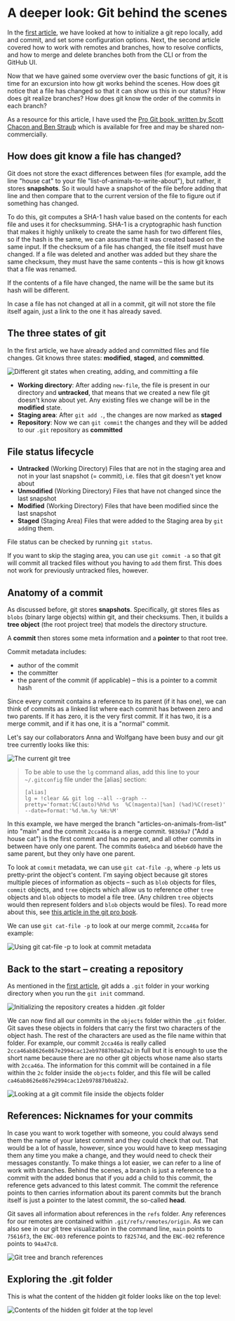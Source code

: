 # A deeper look: Git behind the scenes

In the [first article](https://dev.to/sheins/-a-practical-introduction-to-git-jumping-in-with-both-feet-2o56), we have looked at how to initialize a git repo locally, add and commit, and set some configuration options.
Next, the second article covered how to work with remotes and branches, how to resolve conflicts, and how to merge and delete branches both from the CLI or from the GitHub UI.

Now that we have gained some overview over the basic functions of git, it is time for an excursion into how git works behind the scenes. How does git notice that a file has changed so that it can show us this in our status? How does git realize branches? How does git know the order of the commits in each branch?

As a resource for this article, I have used the [Pro Git book, written by Scott Chacon and Ben Straub](https://git-scm.com/book/en/v2) which is available for free and may be shared non-commercially.

## How does git know a file has changed?

Git does not store the exact differences between files (for example, add the line "house cat" to your file "list-of-animals-to-write-about"), but rather, it stores **snapshots**. So it would have a snapshot of the file before adding that line and then compare that to the current version of the file to figure out if something has changed.

To do this, git computes a SHA-1 hash value based on the contents for each file and uses it for checksumming. SHA-1 is a cryptographic hash function that makes it highly unlikely to create the same hash for two different files, so if the hash is the same, we can assume that it was created based on the same input. If the checksum of a file has changed, the file itself must have changed. If a file was deleted and another was added but they share the same checksum, they must have the same contents – this is how git knows that a file was renamed.

If the contents of a file have changed, the name will be the same but its hash will be different.

In case a file has not changed at all in a commit, git will not store the file itself again, just a link to the one it has already saved.

## The three states of git

In the first article, we have already added and committed files and file changes. Git knows three states: **modified**, **staged**, and **committed**.

![Different git states when creating, adding, and committing a file](git-states.png)

* **Working directory**: After adding `new-file`, the file is present in our directory and **untracked**, that means that we created a new file git doesn't know about yet. Any existing files we change will be in the **modified** state.
* **Staging area**: After `git add .`, the changes are now marked as **staged**
* **Repository**: Now we can `git commit` the changes and they will be added to our `.git` repository as **committed**

## File status lifecycle

* **Untracked** (Working Directory)
  Files that are not in the staging area and not in your last snapshot (= commit), i.e. files that git doesn't yet know about
* **Unmodified** (Working Directory)
  Files that have not changed since the last snapshot
* **Modified** (Working Directory)
  Files that have been modified since the last snapshot
* **Staged** (Staging Area)
  Files that were added to the Staging area by `git add`ing them.

File status can be checked by running `git status`.

If you want to skip the staging area, you can use `git commit -a` so that git will commit all tracked files without you having to `add` them first. This does not work for previously untracked files, however.

## Anatomy of a commit

As discussed before, git stores **snapshots**. Specifically, git stores files as `blobs` (binary large objects) within git, and their checksums. Then, it builds a **tree object** (the root project tree) that models the directory structure.

A **commit** then stores some meta information and a **pointer** to that root tree.

Commit metadata includes:

* author of the commit
* the committer
* the parent of the commit (if applicable) – this is a pointer to a commit hash

Since every commit contains a reference to its parent (if it has one), we can think of commits as a linked list where each commit has between zero and two parents.
If it has zero, it is the very first commit. If it has two, it is a merge commit, and if it has one, it is a "normal" commit.

Let's say our collaborators Anna and Wolfgang have been busy and our git tree currently looks like this:

![The current git tree](current-git-tree.png)

> To be able to use the `lg` command alias, add this line to your `~/.gitconfig` file under the [alias] section:
>
>```shell
>[alias]
>lg = !clear && git log --all --graph --pretty='format:%C(auto)%h%d %s  %C(magenta)[%an] (%ad)%C(reset)' --date=format:'%d.%m.%y %H:%M'
>```

In this example, we have merged the branch "articles-on-animals-from-list" into "main" and the commit `2cca46a` is a merge commit. `98369a7` ("Add a house cat") is the first commit and has no parent, and all other commits in between have only one parent. The commits `0a6ebca` and `b6eb6d0` have the same parent, but they only have one parent.

To look at `commit` metadata, we can use `git cat-file -p`, where `-p` lets us pretty-print the object's content.
I'm saying object because git stores multiple pieces of information as objects – such as `blob` objects for files, `commit` objects, and `tree` objects which allow us to reference other `tree` objects and `blob` objects to model a file tree. (Any children `tree` objects would then represent folders and `blob` objects would be files). To read more about this, see [this article in the git pro book](https://git-scm.com/book/en/v2/Git-Internals-Git-Objects).

We can use `git cat-file -p` to look at our merge commit, `2cca46a` for example:

![Using git cat-file -p to look at commit metadata](git-cat-file-on-commit.png)

## Back to the start – creating a repository

As mentioned in the [first article](https://dev.to/sheins/-a-practical-introduction-to-git-jumping-in-with-both-feet-2o56), git adds a `.git` folder in your working directory when you run the `git init` command.

![Initializing the repository creates a hidden `.git` folder](initialize-git.png)

We can now find all our commits in the `objects` folder within the `.git` folder. Git saves these objects in folders that carry the first two characters of the object hash. The rest of the characters are used as the file name within that folder. For example, our commit `2cca46a` is really called `2cca46ab8626e867e2994cac12eb97887b0a82a2` in full but it is enough to use the short name because there are no other git objects whose name also starts with `2cca46a`. The information for this commit will be contained in a file within the `2c` folder inside the `objects` folder, and this file will be called `ca46ab8626e867e2994cac12eb97887b0a82a2`.

![Looking at a git commit file inside the objects folder](git-commit-object.png)

## References: Nicknames for your commits

In case you want to work together with someone, you could always send them the name of your latest commit and they could check that out. That would be a lot of hassle, however, since you would have to keep messaging them any time you make a change, and they would need to check their messages constantly.
To make things a lot easier, we can refer to a line of work with branches. Behind the scenes, a branch is just a reference to a commit with the added bonus that if you add a child to this commit, the reference gets advanced to this latest commit. The commit the reference points to then carries information about its parent commits but the branch itself is just a pointer to the latest commit, the so-called **head**.

Git saves all information about references in the `refs` folder. Any references for our remotes are contained within `.git/refs/remotes/origin`. As we can also see in our git tree visualization in the command line, `main` points to `75616f3`, the `ENC-003` reference points to `f82574d`, and the `ENC-002` reference points to `94a47c8`.

![Git tree and branch references](tree-and-remote-refs.png)

## Exploring the .git folder

This is what the content of the hidden git folder looks like on the top level:

![Contents of the hidden git folder at the top level](toplevel-hidden-git-folder.png)